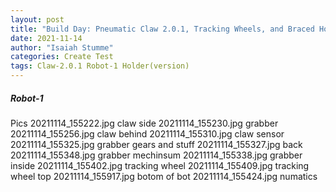 ```yaml
---
layout: post
title: "Build Day: Pneumatic Claw 2.0.1, Tracking Wheels, and Braced Holder"
date: 2021-11-14
author: "Isaiah Stumme"
categories: Create Test  
tags: Claw-2.0.1 Robot-1 Holder(version)
--- 
```


##### Robot-1




Pics
20211114_155222.jpg claw side
20211114_155230.jpg grabber
20211114_155256.jpg claw behind
20211114_155310.jpg claw sensor
20211114_155325.jpg grabber gears and stuff
20211114_155327.jpg back
20211114_155348.jpg grabber mechinsum
20211114_155338.jpg grabber inside
20211114_155402.jpg tracking wheel
20211114_155409.jpg tracking wheel top
20211114_155917.jpg botom of bot
20211114_155424.jpg numatics
